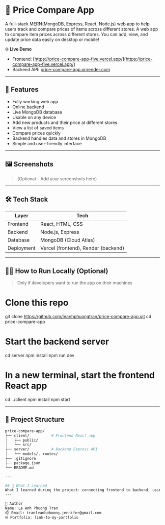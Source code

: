 # 🛒 Price Compare App

A full-stack MERN(MongoDB, Express, React, Node.js) web app to help users track and compare prices of items across different stores.
A web app to compare item prices across different stores. You can add, view, and update price data easily on desktop or mobile!

🌐 **Live Demo**
- Frontend: [https://price-compare-app-five.vercel.app/](https://price-compare-app-five.vercel.app/)
- Backend API: [price-compare-app.onrender.com](https://price-compare-app.onrender.com)


---

## 📱 Features
- Fully working web app
- Online backend
- Live MongoDB database
- Usable on any device
- Add new products and their price at different stores
- View a list of saved items
- Compare prices quickly
- Backend handles data and stores in MongoDB
- Simple and user-friendly interface

---

## 🖼️ Screenshots

> (Optional – Add your screenshots here)

---

## 🛠️ Tech Stack

| Layer       | Tech                          |
|-------------|-------------------------------|
| Frontend    | React, HTML, CSS              |
| Backend     | Node.js, Express              |
| Database    | MongoDB (Cloud Atlas)         |
| Deployment  | Vercel (frontend), Render (backend) |

---

## 🧑‍💻 How to Run Locally (Optional)
> Only if developers want to run the app on their machines

# Clone this repo
git clone https://github.com/leanhphuongtran/price-compare-app.git
cd price-compare-app

# Start the backend server
cd server
npm install
npm run dev

# In a new terminal, start the frontend React app
cd ../client
npm install
npm start

---

## 📁 Project Structure

```bash
price-compare-app/
├── client/          # Frontend React app
│   ├── public/
│   └── src/
├── server/          # Backend Express API
│   └── models/, routes/
├── .gitignore
├── package.json
└── README.md

---

## 🧠 What I Learned
What I learned during the project: connecting frontend to backend, using React hooks, deploying with Vercel.
---

👤 Author
Name: Le Anh Phuong Tran
📫 Email: tranleanhphuong.jennifer@gmail.com
🌐 Portfolio: link-to-my-portfolio